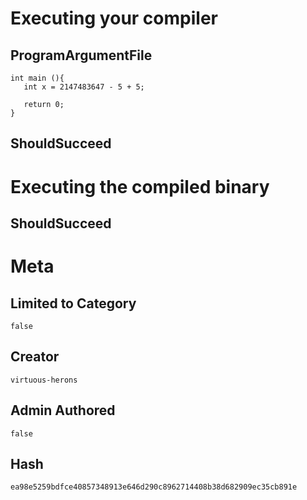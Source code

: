 # Executing your compiler

## ProgramArgumentFile

```
int main (){
   int x = 2147483647 - 5 + 5;

   return 0;
}
```

## ShouldSucceed

# Executing the compiled binary

## ShouldSucceed

# Meta

## Limited to Category

```
false
```

## Creator

```
virtuous-herons
```

## Admin Authored

```
false
```

## Hash

```
ea98e5259bdfce40857348913e646d290c8962714408b38d682909ec35cb891e
```
